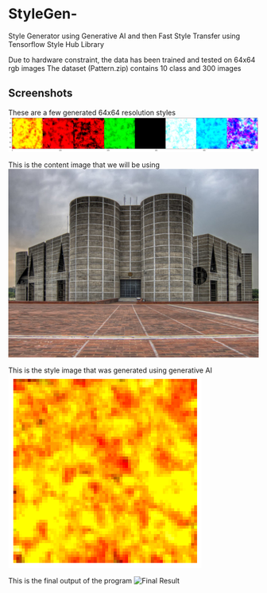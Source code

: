 # StyleGen-
Style Generator using Generative AI and then Fast Style Transfer using Tensorflow Style Hub Library

Due to hardware constraint, the data has been trained and tested on 64x64 rgb images
The dataset (Pattern.zip) contains 10 class and 300 images

## Screenshots

These are a few generated 64x64 resolution styles
![Sample Generated Styles](sample.png?raw=true "Sample Generated Styles")

This is the content image that we will be using 
![Content Image](content.png?raw=true "Content Image")

This is the style image that was generated using generative AI
![Generated Style Image](generated.png?raw=true "Generated Style Image")

This is the final output of the program
![Final Result](final_result.png?raw=true "Final Result")
